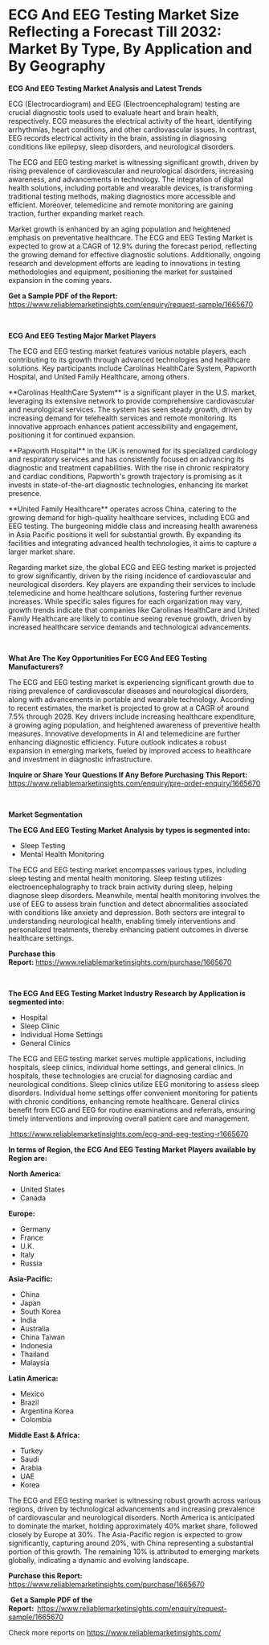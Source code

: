 <p><h1>ECG And EEG Testing Market Size Reflecting a Forecast Till 2032: Market By Type, By Application and By Geography</h1></p><p><strong>ECG And EEG Testing Market Analysis and Latest Trends</strong></p>
<p><p>ECG (Electrocardiogram) and EEG (Electroencephalogram) testing are crucial diagnostic tools used to evaluate heart and brain health, respectively. ECG measures the electrical activity of the heart, identifying arrhythmias, heart conditions, and other cardiovascular issues. In contrast, EEG records electrical activity in the brain, assisting in diagnosing conditions like epilepsy, sleep disorders, and neurological disorders.</p><p>The ECG and EEG testing market is witnessing significant growth, driven by rising prevalence of cardiovascular and neurological disorders, increasing awareness, and advancements in technology. The integration of digital health solutions, including portable and wearable devices, is transforming traditional testing methods, making diagnostics more accessible and efficient. Moreover, telemedicine and remote monitoring are gaining traction, further expanding market reach.</p><p>Market growth is enhanced by an aging population and heightened emphasis on preventative healthcare. The ECG and EEG Testing Market is expected to grow at a CAGR of 12.9% during the forecast period, reflecting the growing demand for effective diagnostic solutions. Additionally, ongoing research and development efforts are leading to innovations in testing methodologies and equipment, positioning the market for sustained expansion in the coming years.</p></p>
<p><strong>Get a Sample PDF of the Report:&nbsp;</strong> <a href="https://www.reliablemarketinsights.com/enquiry/request-sample/1665670?utm_campaign=2636&utm_medium=2&utm_source=Github&utm_content=ia&utm_term=03032025&utm_id=ecg-and-eeg-testing">https://www.reliablemarketinsights.com/enquiry/request-sample/1665670</a></p>
<p>&nbsp;</p>
<p><strong>ECG And EEG Testing Major Market Players</strong></p>
<p><p>The ECG and EEG testing market features various notable players, each contributing to its growth through advanced technologies and healthcare solutions. Key participants include Carolinas HealthCare System, Papworth Hospital, and United Family Healthcare, among others.</p><p>**Carolinas HealthCare System** is a significant player in the U.S. market, leveraging its extensive network to provide comprehensive cardiovascular and neurological services. The system has seen steady growth, driven by increasing demand for telehealth services and remote monitoring. Its innovative approach enhances patient accessibility and engagement, positioning it for continued expansion.</p><p>**Papworth Hospital** in the UK is renowned for its specialized cardiology and respiratory services and has consistently focused on advancing its diagnostic and treatment capabilities. With the rise in chronic respiratory and cardiac conditions, Papworth's growth trajectory is promising as it invests in state-of-the-art diagnostic technologies, enhancing its market presence.</p><p>**United Family Healthcare** operates across China, catering to the growing demand for high-quality healthcare services, including ECG and EEG testing. The burgeoning middle class and increasing health awareness in Asia Pacific positions it well for substantial growth. By expanding its facilities and integrating advanced health technologies, it aims to capture a larger market share.</p><p>Regarding market size, the global ECG and EEG testing market is projected to grow significantly, driven by the rising incidence of cardiovascular and neurological disorders. Key players are expanding their services to include telemedicine and home healthcare solutions, fostering further revenue increases. While specific sales figures for each organization may vary, growth trends indicate that companies like Carolinas HealthCare and United Family Healthcare are likely to continue seeing revenue growth, driven by increased healthcare service demands and technological advancements.</p></p>
<p>&nbsp;</p>
<p><strong>What Are The Key Opportunities For ECG And EEG Testing Manufacturers?</strong></p>
<p><p>The ECG and EEG testing market is experiencing significant growth due to rising prevalence of cardiovascular diseases and neurological disorders, along with advancements in portable and wearable technology. According to recent estimates, the market is projected to grow at a CAGR of around 7.5% through 2028. Key drivers include increasing healthcare expenditure, a growing aging population, and heightened awareness of preventive health measures. Innovative developments in AI and telemedicine are further enhancing diagnostic efficiency. Future outlook indicates a robust expansion in emerging markets, fueled by improved access to healthcare and investment in diagnostic infrastructure.</p></p>
<p><strong>Inquire or Share Your Questions If Any Before Purchasing This Report:</strong> <a href="https://www.reliablemarketinsights.com/enquiry/pre-order-enquiry/1665670?utm_campaign=2636&utm_medium=2&utm_source=Github&utm_content=ia&utm_term=03032025&utm_id=ecg-and-eeg-testing">https://www.reliablemarketinsights.com/enquiry/pre-order-enquiry/1665670</a></p>
<p>&nbsp;</p>
<p><strong>Market Segmentation</strong></p>
<p><strong>The ECG And EEG Testing Market Analysis by types is segmented into:</strong></p>
<p><ul><li>Sleep Testing</li><li>Mental Health Monitoring</li></ul></p>
<p><p>The ECG and EEG testing market encompasses various types, including sleep testing and mental health monitoring. Sleep testing utilizes electroencephalography to track brain activity during sleep, helping diagnose sleep disorders. Meanwhile, mental health monitoring involves the use of EEG to assess brain function and detect abnormalities associated with conditions like anxiety and depression. Both sectors are integral to understanding neurological health, enabling timely interventions and personalized treatments, thereby enhancing patient outcomes in diverse healthcare settings.</p></p>
<p><strong>Purchase this Report:&nbsp;</strong><a href="https://www.reliablemarketinsights.com/purchase/1665670?utm_campaign=2636&utm_medium=2&utm_source=Github&utm_content=ia&utm_term=03032025&utm_id=ecg-and-eeg-testing">https://www.reliablemarketinsights.com/purchase/1665670</a></p>
<p>&nbsp;</p>
<p><strong>The ECG And EEG Testing Market Industry Research by Application is segmented into:</strong></p>
<p><ul><li>Hospital</li><li>Sleep Clinic</li><li>Individual Home Settings</li><li>General Clinics</li></ul></p>
<p><p>The ECG and EEG testing market serves multiple applications, including hospitals, sleep clinics, individual home settings, and general clinics. In hospitals, these technologies are crucial for diagnosing cardiac and neurological conditions. Sleep clinics utilize EEG monitoring to assess sleep disorders. Individual home settings offer convenient monitoring for patients with chronic conditions, enhancing remote healthcare. General clinics benefit from ECG and EEG for routine examinations and referrals, ensuring timely interventions and improving overall patient care and management.</p></p>
<p><a href="https://www.reliablemarketinsights.com/ecg-and-eeg-testing-r1665670?utm_campaign=2636&utm_medium=2&utm_source=Github&utm_content=ia&utm_term=03032025&utm_id=ecg-and-eeg-testing">&nbsp;https://www.reliablemarketinsights.com/ecg-and-eeg-testing-r1665670</a></p>
<p><strong>In terms of Region, the ECG And EEG Testing Market Players available by Region are:</strong></p>
<p>
    <p> <strong> North America: </strong>
        <ul>
            <li>United States</li>
            <li>Canada</li>
        </ul>
        </p> 
    <p> <strong> Europe: </strong>
        <ul>
            <li>Germany</li>
            <li>France</li>
            <li>U.K.</li>
            <li>Italy</li>
            <li>Russia</li>
        </ul>
        </p> 
    <p> <strong> Asia-Pacific: </strong>
        <ul>
            <li>China</li>
            <li>Japan</li>
            <li>South Korea</li>
            <li>India</li>
            <li>Australia</li>
            <li>China Taiwan</li>
            <li>Indonesia</li>
            <li>Thailand</li>
            <li>Malaysia</li>
        </ul>
        </p> 
    <p> <strong> Latin America: </strong>
        <ul>
            <li>Mexico</li>
            <li>Brazil</li>
            <li>Argentina Korea</li>
            <li>Colombia</li>
        </ul>
        </p> 
    <p> <strong> Middle East & Africa: </strong>
        <ul>
            <li>Turkey</li>
            <li>Saudi</li>
            <li>Arabia</li>
            <li>UAE</li>
            <li>Korea</li>
        </ul>
    </p>
    </p>
<p><p>The ECG and EEG testing market is witnessing robust growth across various regions, driven by technological advancements and increasing prevalence of cardiovascular and neurological disorders. North America is anticipated to dominate the market, holding approximately 40% market share, followed closely by Europe at 30%. The Asia-Pacific region is expected to grow significantly, capturing around 20%, with China representing a substantial portion of this growth. The remaining 10% is attributed to emerging markets globally, indicating a dynamic and evolving landscape.</p></p>
<p><strong>Purchase this Report: </strong><a href="https://www.reliablemarketinsights.com/purchase/1665670?utm_campaign=2636&utm_medium=2&utm_source=Github&utm_content=ia&utm_term=03032025&utm_id=ecg-and-eeg-testing">https://www.reliablemarketinsights.com/purchase/1665670</a></p>
<p>&nbsp;<strong>Get a Sample PDF of the Report:&nbsp;&nbsp;</strong><a href="https://www.reliablemarketinsights.com/enquiry/request-sample/1665670?utm_campaign=2636&utm_medium=2&utm_source=Github&utm_content=ia&utm_term=03032025&utm_id=ecg-and-eeg-testing">https://www.reliablemarketinsights.com/enquiry/request-sample/1665670</a></p>
<p><strong></strong></p>
<p>Check more reports on <a href="https://www.reliablemarketinsights.com/?utm_campaign=2636&utm_medium=2&utm_source=Github&utm_content=ia&utm_term=03032025&utm_id=ecg-and-eeg-testing">https://www.reliablemarketinsights.com/</a></p>